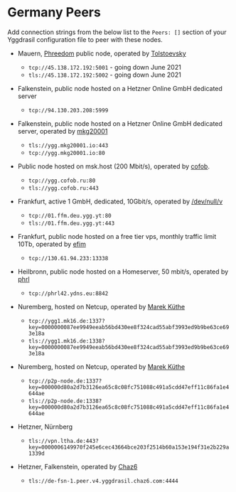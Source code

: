 # Germany Peers

Add connection strings from the below list to the `Peers: []` section of your
Yggdrasil configuration file to peer with these nodes.

* Mauern, [Phreedom](https://phreedom.club) public node, operated by [Tolstoevsky](https://phreedom.club/~tolstoevsky)
  * `tcp://45.138.172.192:5001` - going down June 2021
  * `tls://45.138.172.192:5002` - going down June 2021

* Falkenstein, public node hosted on a Hetzner Online GmbH dedicated server
  * `tcp://94.130.203.208:5999`

* Falkenstein, public node hosted on a Hetzner Online GmbH dedicated server, operated by [mkg20001](https://github.com/mkg20001)
  * `tls://ygg.mkg20001.io:443`
  * `tcp://ygg.mkg20001.io:80`

* Public node hosted on msk.host (200 Mbit/s), operated by [cofob](https://t.me/cofob).
  * `tcp://ygg.cofob.ru:80`
  * `tls://ygg.cofob.ru:443`

* Frankfurt, active 1 GmbH, dedicated, 10Gbit/s, operated by [/dev/null/v](https://dev.nul.lv)
  * `tcp://01.ffm.deu.ygg.yt:80`
  * `tls://01.ffm.deu.ygg.yt:443`

* Frankfurt, public node hosted on a free tier vps, monthly traffic limit 10Tb, operated by [efim](https://github.com/efim)
  * `tcp://130.61.94.233:13338`

* Heilbronn, public node hosted on a Homeserver, 50 mbit/s, operated by [phrl](http://phrl42.ydns.eu)
  *  `tcp://phrl42.ydns.eu:8842`

* Nuremberg, hosted on Netcup, operated by [Marek Küthe](https://mk16.de/)
  * `tcp://ygg1.mk16.de:1337?key=0000000087ee9949eeab56bd430ee8f324cad55abf3993ed9b9be63ce693e18a`
  * `tls://ygg1.mk16.de:1338?key=0000000087ee9949eeab56bd430ee8f324cad55abf3993ed9b9be63ce693e18a`
  
* Nuremberg, hosted on Netcup, operated by [Marek Küthe](https://mk16.de/)
  * `tcp://p2p-node.de:1337?key=000000d80a2d7b3126ea65c8c08fc751088c491a5cdd47eff11c86fa1e4644ae`
  * `tls://p2p-node.de:1338?key=000000d80a2d7b3126ea65c8c08fc751088c491a5cdd47eff11c86fa1e4644ae`

* Hetzner, Nürnberg
  * `tls://vpn.ltha.de:443?key=0000006149970f245e6cec43664bce203f2514b60a153e194f31e2b229a1339d`

* Hetzner, Falkenstein, operated by [Chaz6](https://github.com/chaz6)
  * `tls://de-fsn-1.peer.v4.yggdrasil.chaz6.com:4444`
